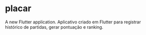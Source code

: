 # placar

A new Flutter application.
Aplicativo criado em Flutter para registrar histórico de partidas, gerar pontuação e ranking.


